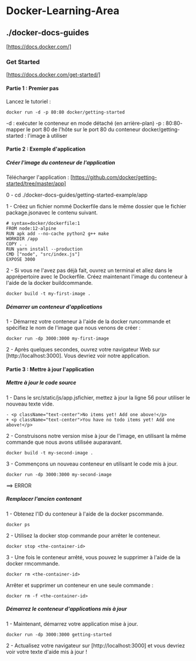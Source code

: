 # Docker-Learning-Area

## ./docker-docs-guides

[https://docs.docker.com/]

### Get Started

[https://docs.docker.com/get-started/]

#### Partie 1 : Premier pas

Lancez le tutoriel :

    docker run -d -p 80:80 docker/getting-started

-d : exécuter le conteneur en mode détaché (en arrière-plan)
-p : 80:80- mapper le port 80 de l'hôte sur le port 80 du conteneur
docker/getting-started : l'image à utiliser

#### Partie 2 : Exemple d'application

##### Créer l'image du conteneur de l'application

Télécharger l'application :
[https://github.com/docker/getting-started/tree/master/app]

0 - cd ./docker-docs-guides/getting-started-example/app

1 - Créez un fichier nommé Dockerfile dans le même dossier que le fichier package.jsonavec le contenu suivant.

    # syntax=docker/dockerfile:1
    FROM node:12-alpine
    RUN apk add --no-cache python2 g++ make
    WORKDIR /app
    COPY . .
    RUN yarn install --production
    CMD ["node", "src/index.js"]
    EXPOSE 3000

2 - Si vous ne l'avez pas déjà fait, ouvrez un terminal et allez dans le apprépertoire avec le Dockerfile. Créez maintenant l'image du conteneur à l'aide de la docker buildcommande.

    docker build -t my-first-image .

##### Démarrer un conteneur d'applications

1 - Démarrez votre conteneur à l'aide de la docker runcommande et spécifiez le nom de l'image que nous venons de créer :

    docker run -dp 3000:3000 my-first-image

2 - Après quelques secondes, ouvrez votre navigateur Web sur [http://localhost:3000]. Vous devriez voir notre application.

#### Partie 3 : Mettre à jour l'application

##### Mettre à jour le code source

1 - Dans le src/static/js/app.jsfichier, mettez à jour la ligne 56 pour utiliser le nouveau texte vide.

    - <p className="text-center">No items yet! Add one above!</p>
    + <p className="text-center">You have no todo items yet! Add one above!</p>

2 - Construisons notre version mise à jour de l'image, en utilisant la même commande que nous avons utilisée auparavant.

    docker build -t my-second-image .

3 - Commençons un nouveau conteneur en utilisant le code mis à jour.

    docker run -dp 3000:3000 my-second-image

==> ERROR

##### Remplacer l'ancien contenant

1 - Obtenez l'ID du conteneur à l'aide de la docker pscommande.

    docker ps

2 - Utilisez la docker stop commande pour arrêter le conteneur.

    docker stop <the-container-id>

3 - Une fois le conteneur arrêté, vous pouvez le supprimer à l'aide de la docker rmcommande.

    docker rm <the-container-id>

Arrêter et supprimer un conteneur en une seule commande :

    docker rm -f <the-container-id>

##### Démarrez le conteneur d'applications mis à jour

1 - Maintenant, démarrez votre application mise à jour.

    docker run -dp 3000:3000 getting-started

2 - Actualisez votre navigateur sur [http://localhost:3000] et vous devriez voir votre texte d'aide mis à jour !


